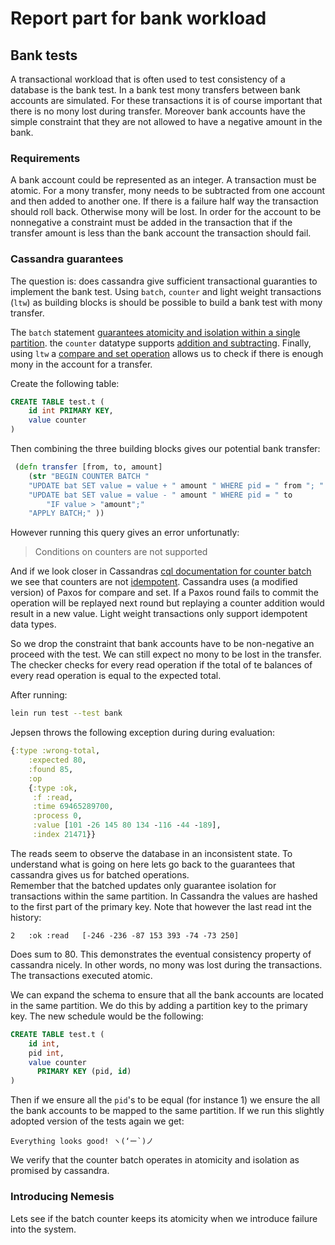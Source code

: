 # Report part for bank workload

## Bank tests
A transactional workload that is often used to test consistency of a database is the bank test. In a bank test mony transfers between bank accounts are simulated. For these transactions it is of course important that there is no mony lost during transfer. Moreover bank accounts have the simple constraint that they are not allowed to have a negative amount in the bank.

### Requirements
A bank account could be represented as an integer. A transaction must be atomic. For a mony transfer, mony needs to be subtracted from one account and then added to another one. If there is a failure half way the transaction should roll back. Otherwise mony will be lost. In order for the account to be nonnegative a constraint must be added in the transaction that if the transfer amount is less than the bank account the transaction should fail.

### Cassandra guarantees
The question is: does cassandra give sufficient transactional guaranties to implement the bank test. Using ```batch```, ```counter``` and light weight transactions (```ltw```) as building blocks is should be possible to build a bank test with mony transfer. 

The ```batch``` statement [guarantees atomicity and isolation within a single partition](https://docs.datastax.com/en/cql-oss/3.x/cql/cql_reference/cqlBatch.html). the ```counter``` datatype supports [addition and subtracting](https://docs.datastax.com/en/cql-oss/3.x/cql/cql_reference/counter_type.html). Finally, using ```ltw``` a [compare and set operation](https://docs.datastax.com/en/drivers/python/3.2/lwt.html) allows us to check if there is enough mony in the account for a transfer. 

Create the following table: 
```sql
CREATE TABLE test.t (
    id int PRIMARY KEY,
    value counter
)
```
Then combining the three building blocks gives our potential bank transfer:

```clojure
 (defn transfer [from, to, amount] 
    (str "BEGIN COUNTER BATCH "
    "UPDATE bat SET value = value + " amount " WHERE pid = " from "; "
    "UPDATE bat SET value = value - " amount " WHERE pid = " to 
        "IF value > "amount";"
    "APPLY BATCH;" ))
```
However running this query gives an error unfortunatly:

>Conditions on counters are not supported

And if we look closer in Cassandras [cql documentation for counter batch](https://cassandra.apache.org/doc/latest/cassandra/cql/dml.html#counter-batches) we see that counters are not [idempotent](https://docs.datastax.com/en/glossary/docs/index.html#idempotent). Cassandra uses (a modified version) of Paxos for compare and set. If a Paxos round fails to commit the operation will be replayed next round but replaying a counter addition would result in a new value. Light weight transactions only support idempotent data types.

So we drop the constraint that bank accounts have to be non-negative an proceed with the test. We can still expect no mony to be lost in the transfer. The checker checks for every read operation if the total of te balances of every read operation is equal to the expected total.

After running:
``` bash
lein run test --test bank
```
Jepsen throws the following exception during during evaluation:
```clojure
{:type :wrong-total,
    :expected 80,
    :found 85,
    :op
    {:type :ok,
     :f :read,
     :time 69465289700,
     :process 0,
     :value [101 -26 145 80 134 -116 -44 -189],
     :index 21471}}
```
The reads seem to observe the database in an inconsistent state.
To understand what is going on here lets go back to the guarantees that cassandra gives us for batched operations.  
Remember that the batched updates only guarantee isolation for transactions within the same partition. 
In Cassandra the values are hashed to the first part of the primary key. 
Note that however the last read int the history:
```
2	:ok	:read	[-246 -236 -87 153 393 -74 -73 250]
```
Does sum to 80. This demonstrates the eventual consistency property of cassandra nicely. In other words, no mony was lost during the transactions. The transactions executed atomic.

We can  expand the schema to ensure that all the bank accounts are located in the same partition. We do this by adding a partition key to the primary key. The new schedule would be the following:

```sql
CREATE TABLE test.t (
    id int,
    pid int, 
    value counter
      PRIMARY KEY (pid, id)
)
```
Then if we ensure all the ```pid```'s to be equal (for instance 1) we ensure the all the bank accounts to be mapped to the same partition.
If we run this slightly adopted version of the tests again we get:
```
Everything looks good! ヽ(‘ー`)ノ
```
We verify that the counter batch operates in atomicity and isolation as promised by cassandra.

### Introducing Nemesis
Lets see if the batch counter keeps its atomicity when we introduce failure into the system.